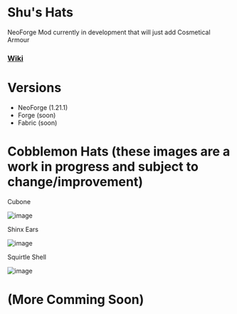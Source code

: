 # Shu's Hats
NeoForge Mod currently in development that will just add Cosmetical Armour
### [Wiki](https://github.com/TheShute/Shus-Hats/wiki/Recipe)



# Versions 
- NeoForge (1.21.1)
- Forge (soon)
- Fabric (soon)



# Cobblemon Hats (these images are a work in progress and subject to change/improvement)
Cubone

![image](https://github.com/user-attachments/assets/12aaea4f-8fab-4a5a-a34e-6c3c15a96740)


Shinx Ears

![image](https://github.com/user-attachments/assets/0c56a627-947c-4632-97cb-6a857aef3e25)


Squirtle Shell

![image](https://github.com/user-attachments/assets/27bb4dcc-6885-4ee5-a483-84167896e49b)



# (More Comming Soon)
